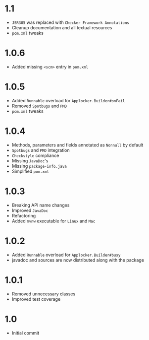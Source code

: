 # 1.1
- `JSR305` was replaced with `Checker Framework Annotations`
- Cleanup documentation and all textual resources
- `pom.xml` tweaks

# 1.0.6
- Added missing `<scm>` entry in `pom.xml`

# 1.0.5
- Added `Runnable` overload for `Applocker.Builder#onFail`
- Removed `Spotbugs` and `PMD`
- `pom.xml` tweaks

# 1.0.4
- Methods, parameters and fields annotated as `Nonnull` by default
- `Spotbugs` and `PMD` integration
- `Checkstyle` compliance
- Missing `JavaDoc`'s
- Missing `package-info.java`
- Simplified `pom.xml`

# 1.0.3
- Breaking API name changes
- Improved `JavaDoc`
- Refactoring
- Added `mvnw` executable for `Linux` and `Mac`

# 1.0.2
- Added `Runnable` overload for `Applocker.Builder#busy`
- javadoc and sources are now distributed along with the package 

# 1.0.1
- Removed unnecessary classes
- Improved test coverage

# 1.0
- Initial commit

